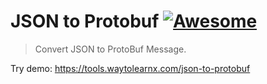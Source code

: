 # JSON to Protobuf [![Awesome](https://cdn.rawgit.com/sindresorhus/awesome/d7305f38d29fed78fa85652e3a63e154dd8e8829/media/badge.svg)](https://github.com/sindresorhus/awesome)

>Convert JSON to ProtoBuf Message.

Try demo: https://tools.waytolearnx.com/json-to-protobuf
